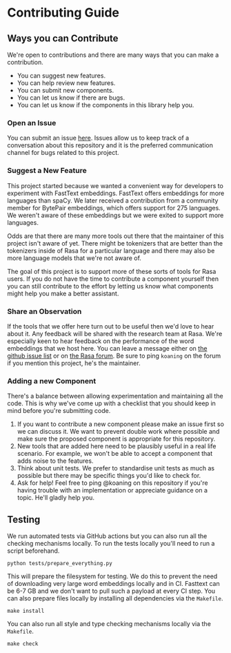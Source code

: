 # Contributing Guide

## Ways you can Contribute

We're open to contributions and there are many ways that you can make a contribution.

- You can suggest new features.
- You can help review new features. 
- You can submit new components.
- You can let us know if there are bugs.
- You can let us know if the components in this library help you.

### Open an Issue

You can submit an issue [here](https://github.com/RasaHQ/rasa-nlu-examples/issues). Issues 
allow us to keep track of a conversation about this repository and it is the preferred 
communication channel for bugs related to this project.

### Suggest a New Feature 

This project started because we wanted a convenient way for developers to experiment with
FastText embeddings. FastText offers embeddings for more languages than spaCy. We later 
received a contribution from a community member for BytePair embeddings, which offers support
for 275 languages. We weren't aware of these embeddings but we were exited to support more
languages. 

Odds are that there are many more tools out there that the maintainer of this project isn't 
aware of yet. There might be tokenizers that are better than the tokenizers inside of Rasa
for a particular language and there may also be more language models that we're not aware of. 

The goal of this project is to support more of these sorts of tools for Rasa users. If you 
do not have the time to contribute a component yourself then you can still contribute to the 
effort by letting us know what components might help you make a better assistant. 

### Share an Observation

If the tools that we offer here turn out to be useful then we'd love to hear about it.
Any feedback will be shared with the research team at Rasa. We're especially keen to hear feedback
on the performance of the word embeddings that we host here. You can leave a message
either on [the github issue list](https://github.com/RasaHQ/rasa-nlu-examples/issues) or
on [the Rasa forum](forum.rasa.com/). Be sure to ping `koaning` on the forum if you mention
this project, he's the maintainer.

### Adding a new Component

There's a balance between allowing experimentation and maintaining all the code.
This is why we've come up with a checklist that you should keep in mind before 
you're submitting code.

1. If you want to contribute a new component please make an issue first so we can
discuss it. We want to prevent double work where possible and make sure the proposed
component is appropriate for this repository.
2. New tools that are added here need to be plausibly useful in a real life scenario. 
For example, we won't be able to accept a component that adds noise to the features.
3. Think about unit tests. We prefer to standardise unit tests as much
as possible but there may be specific things you'd like to check for.
4. Ask for help! Feel free to ping @koaning on this repository if you're having
trouble with an implementation or appreciate guidance on a topic. He'll gladly 
help you. 

## Testing

We run automated tests via GitHub actions but you can also run all the checking mechanisms locally. 
To run the tests locally you'll need to run a script beforehand.

```
python tests/prepare_everything.py
```

This will prepare the filesystem for testing. We do this to prevent the need of downloading
very large word embeddings locally and in CI. Fasttext can be 6-7 GB and we don't want to pull such a
payload at every CI step. You can also prepare files locally by installing all dependencies
via the `Makefile`.

```
make install
```

You can also run all style and type checking mechanisms locally via the `Makefile`.

```
make check
```
